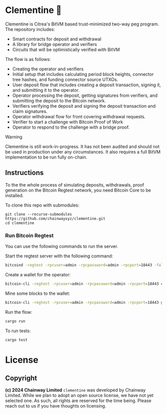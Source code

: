 # Clementine 🍊
Clementine is Citrea's BitVM based trust-minimized two-way peg program.
The repository includes:
- Smart contracts for deposit and withdrawal
- A library for bridge operator and verifiers
- Circuits that will be optimistically verified with BitVM

The flow is as follows:
- Creating the operator and verifiers
- Initial setup that includes calculating period block heights, connector tree hashes, and funding connector source UTXOs.
- User deposit flow that includes creating a deposit transaction, signing it, and submitting it to the operator.
- Operator processing the deposit, getting signatures from verifiers, and submitting the deposit to the Bitcoin network.
- Verifiers verifying the deposit and signing the deposit transaction and claim signatures.
- Operator withdrawal flow for front covering withdrawal requests.
- Verifier to start a challenge with Bitcoin Proof of Work
- Operator to respond to the challenge with a bridge proof.


> [!WARNING] 
> Clementine is still work-in-progress. It has not been audited and should not be used in production under any circumstances. It also requires a full BitVM implementation to be run fully on-chain.


## Instructions

To the the whole process of simulating deposits, withdrawals, proof generation on the Bitcoin Regtest network, you need Bitcoin Core to be installed.

To clone this repo with submodules:

```
git clone --recurse-submodules https://github.com/chainwayxyz/clementine.git
cd clementine
```

### Run Bitcoin Regtest

You can use the following commands to run the server.

Start the regtest server with the following command:
```sh
bitcoind -regtest -rpcuser=admin -rpcpassword=admin -rpcport=18443 -fallbackfee=0.00001 -wallet=admin -txindex=1
```

Create a wallet for the operator:
```sh
bitcoin-cli -regtest -rpcuser=admin -rpcpassword=admin -rpcport=18443 createwallet "admin"
```

Mine some blocks to the wallet:
```sh
bitcoin-cli -regtest -rpcuser=admin -rpcpassword=admin -rpcport=18443 generatetoaddress 101 $(bitcoin-cli -regtest -rpcuser=admin -rpcpassword=admin -rpcport=18443 getnewaddress)
```

Run the flow: 
```sh
cargo run
```

To run tests:
```sh
cargo test
```

# License

## Copyright

**(c) 2024 Chainway Limited** `clementine` was developed by Chainway Limited. While we plan to adopt an open source license, we have not yet selected one. As such, all rights are reserved for the time being. Please reach out to us if you have thoughts on licensing.
